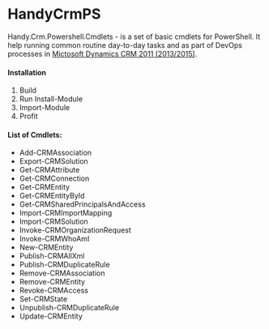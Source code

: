 # HandyCrmPS
Handy.Crm.Powershell.Cmdlets - is a set of basic cmdlets for PowerShell. It help running common routine day-to-day tasks and as part of DevOps processes in [Mictosoft Dynamics CRM 2011 (2013/2015)](https://www.microsoft.com/dynamics/).

#### Installation
1. Build
2. Run Install-Module
3. Import-Module
4. Profit

#### List of Cmdlets:
* Add-CRMAssociation
* Export-CRMSolution
* Get-CRMAttribute
* Get-CRMConnection
* Get-CRMEntity
* Get-CRMEntityById
* Get-CRMSharedPrincipalsAndAccess
* Import-CRMImportMapping
* Import-CRMSolution
* Invoke-CRMOrganizationRequest
* Invoke-CRMWhoAmI
* New-CRMEntity
* Publish-CRMAllXml
* Publish-CRMDuplicateRule
* Remove-CRMAssociation
* Remove-CRMEntity
* Revoke-CRMAccess
* Set-CRMState
* Unpublish-CRMDuplicateRule
* Update-CRMEntity
